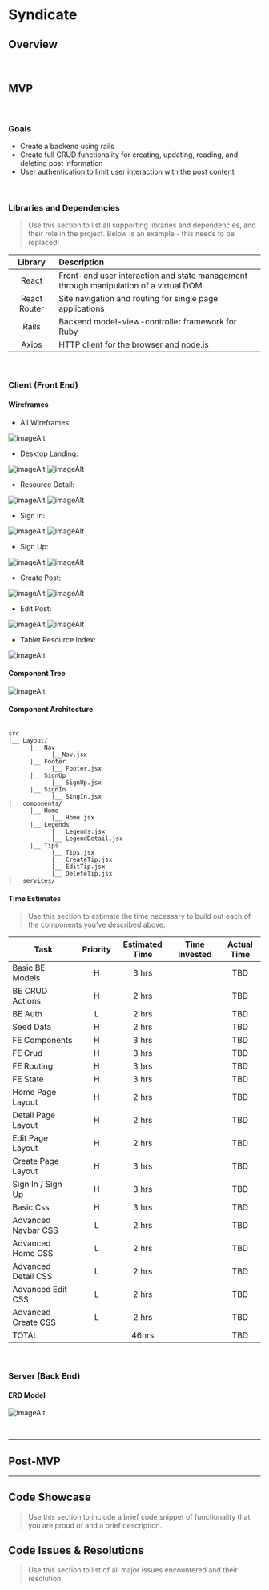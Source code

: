 # Syndicate

## Overview


<br>

## MVP


<br>

### Goals

- Create a backend using rails
- Create full CRUD functionality for creating, updating, reading, and deleting post information
- User authentication to limit user interaction with the post content

<br>

### Libraries and Dependencies

> Use this section to list all supporting libraries and dependencies, and their role in the project. Below is an example - this needs to be replaced!

|     Library      | Description                                |
| :--------------: | :----------------------------------------- |
|      React       | Front-end user interaction and state management through manipulation of a virtual DOM.|
|   React Router   | Site navigation and routing for single page applications |
|      Rails       | Backend model-view-controller framework for Ruby|
|      Axios       | HTTP client for the browser and node.js |

<br>

### Client (Front End)

#### Wireframes

- All Wireframes:

![imageAlt](https://i.imgur.com/4RJpbWV.png)

- Desktop Landing:

![imageAlt](https://i.imgur.com/TI8K1NO.png)
![imageAlt](https://i.imgur.com/GfApRWS.png)

- Resource Detail:

![imageAlt](https://i.imgur.com/8Gnm6Dx.png)
![imageAlt](https://i.imgur.com/q1tH50b.png)

- Sign In:

![imageAlt](https://i.imgur.com/JsY93bk.png)
![imageAlt](https://i.imgur.com/9QTUjn6.png)

- Sign Up:

![imageAlt](https://i.imgur.com/Ey0NGI4.png)
![imageAlt](https://i.imgur.com/mr3CY1U.png)


- Create Post:

![imageAlt](https://i.imgur.com/G7RE0eL.png)
![imageAlt](https://i.imgur.com/UUTqQ1I.png)

- Edit Post:

![imageAlt](https://i.imgur.com/Gi3Mk3J.png)
![imageAlt](https://i.imgur.com/DIIgzAH.png)

- Tablet Resource Index:

![imageAlt](https://i.imgur.com/CI0FFoF.png)

#### Component Tree

![imageAlt](https://i.imgur.com/61uGI0H.png)


#### Component Architecture

``` structure

src
|__ Layout/
      |__ Nav
            |__Nav.jsx
      |__ Footer
            |__ Footer.jsx
      |__ SignUp
            |__ SignUp.jsx
      |__ SignIn
            |__ SingIn.jsx
|__ components/
      |__ Home
            |__ Home.jsx
      |__ Legends
            |__ Legends.jsx
            |__ LegendDetail.jsx
      |__ Tips
            |__ Tips.jsx
            |__ CreateTip.jsx
            |__ EditTip.jsx
            |__ DeleteTip.jsx
|__ services/

```

#### Time Estimates

> Use this section to estimate the time necessary to build out each of the components you've described above.

| Task                | Priority | Estimated Time | Time Invested | Actual Time |
| ------------------- | :------: | :------------: | :-----------: | :---------: |
| Basic BE Models     |    H     |     3 hrs      |               |     TBD     |
| BE CRUD Actions     |    H     |     2 hrs      |               |     TBD     |
| BE Auth             |    L     |     2 hrs      |               |     TBD     |
| Seed Data           |    H     |     2 hrs      |               |     TBD     |
| FE Components       |    H     |     3 hrs      |               |     TBD     |
| FE Crud             |    H     |     3 hrs      |               |     TBD     |
| FE Routing          |    H     |     3 hrs      |               |     TBD     |
| FE State            |    H     |     3 hrs      |               |     TBD     |
| Home Page Layout    |    H     |     2 hrs      |               |     TBD     |
| Detail Page Layout  |    H     |     2 hrs      |               |     TBD     |
| Edit Page Layout    |    H     |     2 hrs      |               |     TBD     |
| Create Page Layout  |    H     |     3 hrs      |               |     TBD     |
| Sign In / Sign Up   |    H     |     3 hrs      |               |     TBD     |
| Basic Css           |    H     |     3 hrs      |               |     TBD     |
| Advanced Navbar CSS |    L     |     2 hrs      |               |     TBD     |
| Advanced Home CSS   |    L     |     2 hrs      |               |     TBD     |
| Advanced Detail CSS |    L     |     2 hrs      |               |     TBD     |
| Advanced Edit CSS   |    L     |     2 hrs      |               |     TBD     |
| Advanced Create CSS |    L     |     2 hrs      |               |     TBD     |
| TOTAL               |          |     46hrs      |               |     TBD     |


<br>

### Server (Back End)

#### ERD Model

![imageAlt](https://i.imgur.com/pZic3Pc.png)

<br>

***

## Post-MVP


***

## Code Showcase

> Use this section to include a brief code snippet of functionality that you are proud of and a brief description.

## Code Issues & Resolutions

> Use this section to list of all major issues encountered and their resolution.
